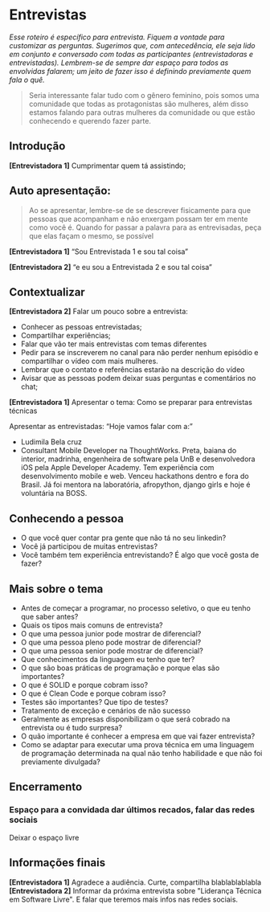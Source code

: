 # Entrevistas
_Esse roteiro é específico para entrevista. Fiquem a vontade para customizar as perguntas. Sugerimos que, com antecedência, ele seja lido em conjunto e conversado com todas as participantes (entrevistadoras e entrevistadas). Lembrem-se de sempre dar espaço para todos as envolvidas falarem; um jeito de fazer isso é definindo previamente quem fala o quê._ 

> Seria interessante falar tudo com o gênero feminino, pois somos uma comunidade que todas as protagonistas são mulheres, além disso estamos falando para outras mulheres da comunidade ou que estão conhecendo e querendo fazer parte.


## Introdução 
**[Entrevistadora 1]** Cumprimentar quem tá assistindo;

## Auto apresentação:

> Ao se apresentar, lembre-se de se descrever fisicamente para que pessoas que acompanham e não enxergam possam ter em mente como você é. Quando for passar a palavra para as entrevisadas, peça que elas façam o mesmo, se possível

**[Entrevistadora 1]** “Sou Entrevistada 1 e sou tal coisa” 

**[Entrevistadora 2]** “e eu sou a Entrevistada 2 e sou tal coisa”

## Contextualizar 
**[Entrevistadora 2]** Falar um pouco sobre a entrevista:
- Conhecer as pessoas entrevistadas;
- Compartilhar experiências;
- Falar que vão ter mais entrevistas com temas diferentes
- Pedir para se inscreverem no canal para não perder nenhum episódio e compartilhar o vídeo com mais mulheres. 
- Lembrar que o contato e referências estarão na descrição do vídeo
- Avisar que as pessoas podem deixar suas perguntas e comentários no chat;	

**[Entrevistadora 1]** Apresentar o tema: Como se preparar para entrevistas técnicas

Apresentar as entrevistadas:
“Hoje vamos falar com a:”

- Ludimila Bela cruz
- Consultant Mobile Developer na ThoughtWorks. Preta, baiana do interior, madrinha, engenheira de software pela UnB e desenvolvedora iOS pela Apple Developer Academy. Tem experiência com desenvolvimento mobile e web. Venceu hackathons dentro e fora do Brasil. Já foi mentora na laboratória, afropython, django girls e hoje é voluntária na BOSS.

## Conhecendo a pessoa
-  O que você quer contar pra gente que não tá no seu linkedin?
- Você já participou de muitas entrevistas?
- Você também tem experiência entrevistando? É algo que você gosta de fazer?

## Mais sobre o tema
- Antes de começar a programar, no processo seletivo, o que eu tenho que saber antes?
- Quais os tipos mais comuns de entrevista?
- O que uma pessoa junior pode mostrar de diferencial?
- O que uma pessoa pleno pode mostrar de diferencial?
- O que uma pessoa senior pode mostrar de diferencial?
- Que conhecimentos da linguagem eu tenho que ter?
- O que são boas práticas de programação e porque elas são importantes?
- O que é SOLID e porque cobram isso?
- O que é Clean Code e porque cobram isso?
- Testes são importantes? Que tipo de testes?
- Tratamento de exceção e cenários de não sucesso
- Geralmente as empresas disponibilizam o que será cobrado na entrevista ou é tudo surpresa?
- O quão importante é conhecer a empresa em que vai fazer entrevista?
- Como se adaptar para executar uma prova técnica em uma linguagem de programação determinada na qual não tenho habilidade e que não foi previamente divulgada?

## Encerramento

### Espaço para a convidada dar últimos recados, falar das redes sociais
Deixar o espaço livre

##  Informações finais

**[Entrevistadora 1]** Agradece a audiência. Curte, compartilha blablablablabla
**[Entrevistadora 2]** Informar da próxima entrevista sobre "Liderança Técnica em Software Livre". E falar que teremos mais infos nas redes sociais.
